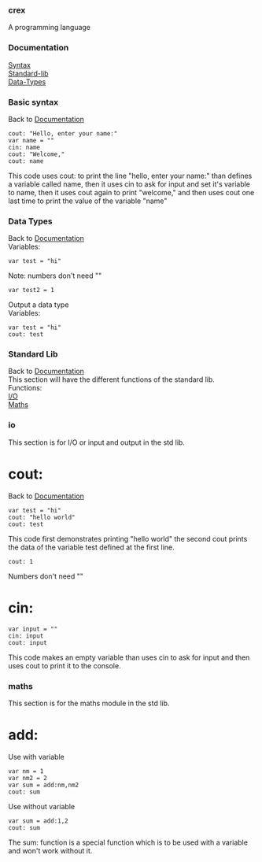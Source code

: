 ### crex
A programming language
### Documentation
[Syntax](#basic-syntax) <br>
[Standard-lib](#standard-lib) <br>
[Data-Types](#data-types)
### Basic syntax
Back to [Documentation](#documentation)
```
cout: "Hello, enter your name:"
var name = ""
cin: name
cout: "Welcome,"
cout: name
```
This code uses cout: to print the line "hello, enter your name:" than defines a variable called name, then it uses cin to ask for input and set it's variable to name, then it uses cout again to print "welcome," and then uses cout one last time to print the value of the variable "name"
### Data Types
Back to [Documentation](#documentation) <br>
Variables:
```
var test = "hi"
```
Note: numbers don't need "" 
```
var test2 = 1
```
Output a data type <br>
Variables:
```
var test = "hi"
cout: test
```

### Standard Lib
Back to [Documentation](#documentation) <br>
This section will have the different functions of the standard lib. <br>
Functions: <br>
[I/O](#io) <br>
[Maths](#maths)

### io
This section is for I/O or input and output in the std lib.
# cout:
Back to [Documentation](#documentation)
```
var test = "hi"
cout: "hello world"
cout: test
```
This code first demonstrates printing "hello world" the second cout prints the data of the variable test defined at the first line. 
```
cout: 1
```
Numbers don't need ""
# cin:
```
var input = ""
cin: input
cout: input
```
This code makes an empty variable than uses cin to ask for input and then uses cout to print it to the console.
### maths
This section is for the maths module in the std lib.
# add:
Use with variable
```
var nm = 1
var nm2 = 2
var sum = add:nm,nm2
cout: sum
```
Use without variable
```
var sum = add:1,2
cout: sum
```
The sum: function is a special function which is to be used with a variable and won't work without it.


